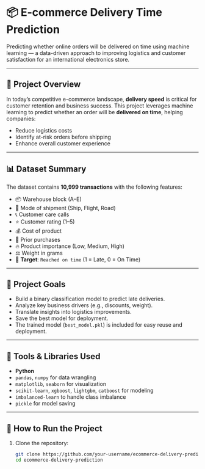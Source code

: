 # 📦 E-commerce Delivery Time Prediction

Predicting whether online orders will be delivered on time using machine learning — a data-driven approach to improving logistics and customer satisfaction for an international electronics store.

---


## 📘 Project Overview

In today’s competitive e-commerce landscape, **delivery speed** is critical for customer retention and business success. This project leverages machine learning to predict whether an order will be **delivered on time**, helping companies:

- Reduce logistics costs
- Identify at-risk orders before shipping
- Enhance overall customer experience

---

## 📊 Dataset Summary

The dataset contains **10,999 transactions** with the following features:

- 📦 Warehouse block (A–E)
- 🚚 Mode of shipment (Ship, Flight, Road)
- 📞 Customer care calls
- ⭐ Customer rating (1–5)
- 💰 Cost of product
- 🔁 Prior purchases
- 🔥 Product importance (Low, Medium, High)
- ⚖️ Weight in grams
- 🎯 **Target**: `Reached on time` (1 = Late, 0 = On Time)

---

## 🧠 Project Goals

- Build a binary classification model to predict late deliveries.
- Analyze key business drivers (e.g., discounts, weight).
- Translate insights into logistics improvements.
- Save the best model for deployment.
- The trained model (`best_model.pkl`) is included for easy reuse and deployment.

---

## 🧪 Tools & Libraries Used

- **Python**
- `pandas`, `numpy` for data wrangling  
- `matplotlib`, `seaborn` for visualization  
- `scikit-learn`, `xgboost`, `lightgbm`, `catboost` for modeling  
- `imbalanced-learn` to handle class imbalance  
- `pickle` for model saving  

---

## 🚀 How to Run the Project

1. Clone the repository:
   ```bash
   git clone https://github.com/your-username/ecommerce-delivery-prediction.git
   cd ecommerce-delivery-prediction
